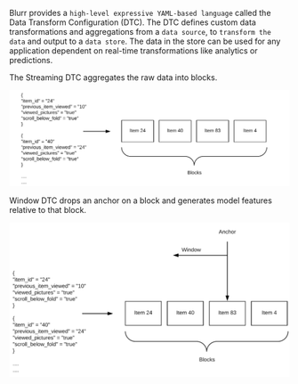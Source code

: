 Blurr provides a `high-level expressive YAML-based language` called the Data Transform Configuration (DTC). The DTC defines custom data transformations and aggregations from a `data source`, to `transform the data` and output to a `data store`. The data in the store can be used for any application dependent on real-time transformations like analytics or predictions.

The Streaming DTC aggregates the raw data into blocks.

![Blocks](images/blocks-intro.png)

Window DTC drops an anchor on a block and generates model features relative to that block.

![Window](images/window.png)

